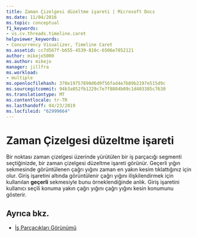 ```yaml
---
title: Zaman Çizelgesi düzeltme işareti | Microsoft Docs
ms.date: 11/04/2016
ms.topic: conceptual
f1_keywords:
- vs.cv.threads.timeline.caret
helpviewer_keywords:
- Concurrency Visualizer, Timeline Caret
ms.assetid: cc7d567f-b655-4539-810c-6506e7852121
author: mikejo5000
ms.author: mikejo
manager: jillfra
ms.workload:
- multiple
ms.openlocfilehash: 370e19757890d6d9f56fad4e7b89b2197e515d9c
ms.sourcegitcommit: 94b3a052fb1229c7e7f8804b09c1d403385c7630
ms.translationtype: MT
ms.contentlocale: tr-TR
ms.lasthandoff: 04/23/2019
ms.locfileid: "62999664"
---
```

# <a name="timeline-caret"></a>Zaman Çizelgesi düzeltme işareti
Bir noktası zaman çizelgesi üzerinde yürütülen bir iş parçacığı segmenti seçtiğinizde, bir zaman çizelgesi düzeltme işareti görünür. Geçerli yığın sekmesinde görüntülenen çağrı yığını zaman en yakın kesim tıklattığınız için olur. Giriş işaretini altında görüntülenir çağrı yığını ilişkilendirmek için kullanılan **geçerli** sekmesiyle bunu örneklendiğinde anlık. Giriş işaretini kullanıcı seçili konuma yakın çağrı yığını çağrı yığını kesin konumunu gösterir.

## <a name="see-also"></a>Ayrıca bkz.
- [İş Parçacıkları Görünümü](../profiling/threads-view-parallel-performance.md)